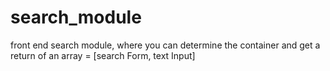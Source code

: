 # search_module
front end search module, where you can determine the container and get a return 
of an array = [search Form, text Input]
